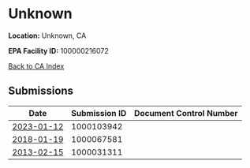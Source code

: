 # Unknown

**Location:** Unknown, CA

**EPA Facility ID:** 100000216072

[Back to CA Index](../../index.md)

## Submissions

| Date | Submission ID | Document Control Number |
|------|--------------|-------------------------|
| [2023-01-12](submissions/1000103942.md) | 1000103942 |  |
| [2018-01-19](submissions/1000067581.md) | 1000067581 |  |
| [2013-02-15](submissions/1000031311.md) | 1000031311 |  |
